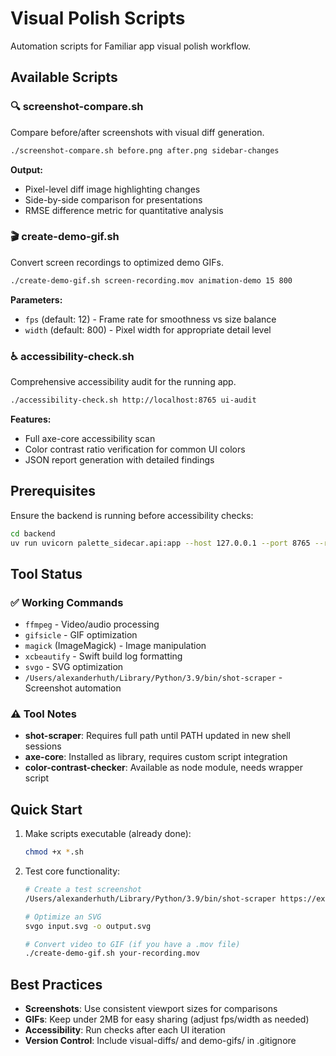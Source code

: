 # Visual Polish Scripts

Automation scripts for Familiar app visual polish workflow.

## Available Scripts

### 🔍 screenshot-compare.sh
Compare before/after screenshots with visual diff generation.

```bash
./screenshot-compare.sh before.png after.png sidebar-changes
```

**Output:**
- Pixel-level diff image highlighting changes
- Side-by-side comparison for presentations
- RMSE difference metric for quantitative analysis

### 🎬 create-demo-gif.sh
Convert screen recordings to optimized demo GIFs.

```bash
./create-demo-gif.sh screen-recording.mov animation-demo 15 800
```

**Parameters:**
- `fps` (default: 12) - Frame rate for smoothness vs size balance
- `width` (default: 800) - Pixel width for appropriate detail level

### ♿ accessibility-check.sh
Comprehensive accessibility audit for the running app.

```bash
./accessibility-check.sh http://localhost:8765 ui-audit
```

**Features:**
- Full axe-core accessibility scan
- Color contrast ratio verification for common UI colors
- JSON report generation with detailed findings

## Prerequisites

Ensure the backend is running before accessibility checks:
```bash
cd backend
uv run uvicorn palette_sidecar.api:app --host 127.0.0.1 --port 8765 --reload
```

## Tool Status

### ✅ Working Commands
- `ffmpeg` - Video/audio processing
- `gifsicle` - GIF optimization
- `magick` (ImageMagick) - Image manipulation
- `xcbeautify` - Swift build log formatting
- `svgo` - SVG optimization
- `/Users/alexanderhuth/Library/Python/3.9/bin/shot-scraper` - Screenshot automation

### ⚠️ Tool Notes
- **shot-scraper**: Requires full path until PATH updated in new shell sessions
- **axe-core**: Installed as library, requires custom script integration
- **color-contrast-checker**: Available as node module, needs wrapper script

## Quick Start

1. Make scripts executable (already done):
   ```bash
   chmod +x *.sh
   ```

2. Test core functionality:
   ```bash
   # Create a test screenshot
   /Users/alexanderhuth/Library/Python/3.9/bin/shot-scraper https://example.com -o test.png

   # Optimize an SVG
   svgo input.svg -o output.svg

   # Convert video to GIF (if you have a .mov file)
   ./create-demo-gif.sh your-recording.mov
   ```

## Best Practices

- **Screenshots**: Use consistent viewport sizes for comparisons
- **GIFs**: Keep under 2MB for easy sharing (adjust fps/width as needed)
- **Accessibility**: Run checks after each UI iteration
- **Version Control**: Include visual-diffs/ and demo-gifs/ in .gitignore